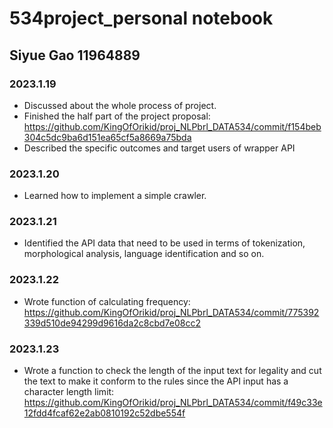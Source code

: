 # 534project_personal notebook
## Siyue Gao 11964889

### 2023.1.19
* Discussed about the whole process of project.
* Finished the half part of the project proposal: https://github.com/KingOfOrikid/proj_NLPbrl_DATA534/commit/f154beb304c5dc9ba6d151ea65cf5a8669a75bda
* Described the specific outcomes and target users of wrapper API

### 2023.1.20
* Learned how to implement a simple crawler.

### 2023.1.21
* Identified the API data that need to be used in terms of tokenization, morphological analysis, language identification and so on.

### 2023.1.22
* Wrote function of calculating frequency: https://github.com/KingOfOrikid/proj_NLPbrl_DATA534/commit/775392339d510de94299d9616da2c8cbd7e08cc2

### 2023.1.23
* Wrote a function to check the length of the input text for legality and cut the text to make it conform to the rules since the API input has a character length limit:
https://github.com/KingOfOrikid/proj_NLPbrl_DATA534/commit/f49c33e12fdd4fcaf62e2ab0810192c52dbe554f
